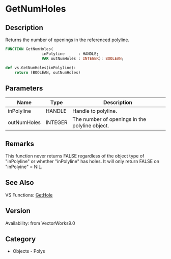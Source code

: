 # GetNumHoles

## Description
Returns the number of openings in the referenced polyline.

```pascal
FUNCTION GetNumHoles(
				inPolyline      : HANDLE;
				VAR outNumHoles : INTEGER): BOOLEAN;
```

```python
def vs.GetNumHoles(inPolyline):
    return (BOOLEAN, outNumHoles)
```

## Parameters
|Name|Type|Description|
|---|---|---|
|inPolyline|HANDLE|Handle to polyline.|
|outNumHoles|INTEGER|The number of openings in the polyline object.|

## Remarks
This function never returns FALSE regardless of the object type of "inPolyline" or whether "inPolyline" has holes.
It will only return FALSE on "inPolyine" = NIL.

## See Also
VS Functions:
[GetHole](GetHole.md)

## Version
Availability: from VectorWorks9.0

## Category
* Objects - Polys

